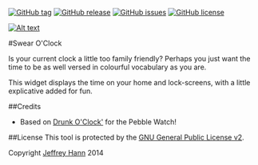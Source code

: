 [![GitHub tag](https://img.shields.io/github/tag/obihann/swear-oclock.svg)](https://github.com/obihann/swear-oclock/tags)
[![GitHub release](https://img.shields.io/github/release/obihann/swear-oclock.svg)](https://github.com/obihann/swear-oclock/releases)
[![GitHub issues](https://img.shields.io/github/issues/obihann/swear-oclock.svg)](https://github.com/obihann/swear-oclock/issues)
[![GitHub license](https://img.shields.io/github/license/obihann/swear-oclock.svg)]()

[![Alt text](https://developer.android.com/images/brand/en_app_rgb_wo_45.png "Android app on Google Play")](https://play.google.com/store/apps/details?id=com.obihann.swear)

#Swear O'Clock 

Is your current clock a little too family friendly? Perhaps you just want the time to be as well versed in colourful vocabulary as you are.

This widget displays the time on your home and lock-screens, with a little explicative added for fun.

##Credits
* Based on [Drunk O'Clock'](https://plus.google.com/communities/100705267662549485766) for the Pebble Watch!

##License
This tool is protected by the [GNU General Public License v2](http://www.gnu.org/licenses/gpl-2.0.html).

Copyright [Jeffrey Hann](http://jeffreyhann.ca/) 2014

